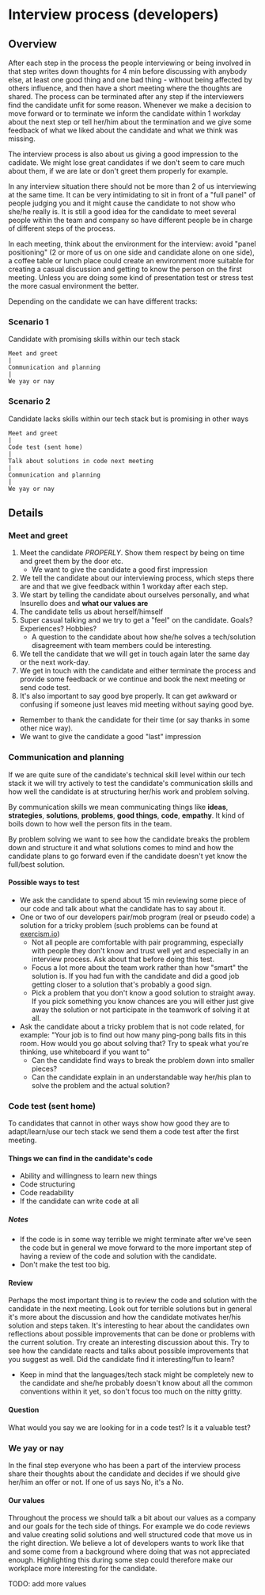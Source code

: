 # Interview process (developers)

## Overview

After each step in the process the people interviewing or being involved in that step writes down thoughts for 4 min before discussing with anybody else, at least one good thing and one bad thing - without being affected by others influence, and then have a short meeting where the thoughts are shared.
The process can be terminated after any step if the interviewers find the candidate unfit for some reason.
Whenever we make a decision to move forward or to terminate we inform the candidate within 1 workday about the next
step or tell her/him about the termination and we give some feedback of what we liked about the candidate and what we think was missing.

The interview process is also about us giving a good impression to the cadidate. We might lose great candidates if we don't seem to care much about them, if we are late or don't greet them properly for example.

In any interview situation there should not be more than 2 of us interviewing at the same time. It can be very intimidating to sit in front of a "full panel" of people judging you and it might cause the candidate to not show who she/he really is.
It is still a good idea for the candidate to meet several people within the team and company so have different people be in charge of different steps of the process. 

In each meeting, think about the environment for the interview: avoid "panel positioning" (2 or more of us on one side and candidate alone on one side), a coffee table or lunch place could create an environment more suitable for creating a casual discussion and getting to know the person on the first meeting. Unless you are doing some kind of presentation test or stress test the more casual environment the better.

Depending on the candidate we can have different tracks:
### Scenario 1
Candidate with promising skills within our tech stack
```
Meet and greet 
|
Communication and planning
|
We yay or nay
```
### Scenario 2
Candidate lacks skills within our tech stack but is promising in other ways
```
Meet and greet
|
Code test (sent home)
|
Talk about solutions in code next meeting
|
Communication and planning 
|
We yay or nay
```
## Details
### Meet and greet
1. Meet the candidate *PROPERLY*. Show them respect by being on time and greet them by the door etc.
   - We want to give the candidate a good first impression
2. We tell the candidate about our interviewing process, which steps there are and that we give feedback within 1 workday after each step.
3. We start by telling the candidate about ourselves personally, and what Insurello does and **what our values are**
4. The candidate tells us about herself/himself
5. Super casual talking and we try to get a "feel" on the candidate. Goals? Experiences? Hobbies?
   - A question to the candidate about how she/he solves a tech/solution disagreement with team members could be interesting.
6. We tell the candidate that we will get in touch again later the same day or the next work-day.
7. We get in touch with the candidate and either terminate the process and provide some feedback or we continue and book the next meeting or send code test.
8. It's also important to say good bye properly. It can get awkward or confusing if someone just leaves mid meeting without saying good bye.
  - Remember to thank the candidate for their time (or say thanks in some other nice way).
  - We want to give the candidate a good "last" impression

### Communication and planning
If we are quite sure of the candidate's technical skill level within our tech stack it we will try actively to test the candidate's communication skills and how well the candidate is at structuring her/his work and problem solving.

By communication skills we mean communicating things like **ideas**, **strategies**, **solutions**, **problems**, **good things**, **code**, **empathy**. It kind of boils down to how well the person fits in the team.

By problem solving we want to see how the candidate breaks the problem down and structure it and what solutions comes to mind and how the candidate plans to go forward even if the candidate doesn't yet know the full/best solution.

#### Possible ways to test
* We ask the candidate to spend about 15 min reviewing some piece of our code and talk about what the candidate has to say about it.
* One or two of our developers pair/mob program (real or pseudo code) a solution for a tricky problem (such problems can be found at [exercism.io](https://exercism.io))
   - Not all people are comfortable with pair programming, especially with people they don't know and trust well yet and especially in an interview process. Ask about that before doing this test.
   - Focus a lot more about the team work rather than how "smart" the solution is. If you had fun with the candidate and did a good job getting closer to a solution that's probably a good sign.
   - Pick a problem that you don't know a good solution to straight away. If you pick something you know chances are you will either just give away the solution or not participate in the teamwork of solving it at all.
* Ask the candidate about a tricky problem that is not code related, for example: "Your job is to find out how many ping-pong balls fits in this room. How would you go about solving that? Try to speak what you're thinking, use whiteboard if you want to"
   - Can the candidate find ways to break the problem down into smaller pieces?
   - Can the candidate explain in an understandable way her/his plan to solve the problem and the actual solution?

### Code test (sent home)

To candidates that cannot in other ways show how good they are to adapt/learn/use our tech stack we send them a code test after the first meeting.
 
#### Things we can find in the candidate's code
* Ability and willingness to learn new things
* Code structuring
* Code readability
* If the candidate can write code at all

##### Notes
- If the code is in some way terrible we might terminate after we've seen the code but in general we move forward to the more important step of having a review of the code and solution with the candidate.
- Don't make the test too big.

#### Review
Perhaps the most important thing is to review the code and solution with the candidate in the next meeting. Look out for terrible solutions but in general it's more about the discussion and how the candidate motivates her/his solution and steps taken. It's interesting to hear about the candidates own reflections about possible improvements that can be done or problems with the current solution. Try create an interesting discussion about this. Try to see how the candidate reacts and talks about possible improvements that you suggest as well. Did the candidate find it interesting/fun to learn?
- Keep in mind that the languages/tech stack might be completely new to the candidate and she/he probably doesn't know about all the common conventions within it yet, so don't focus too much on the nitty gritty.

#### Question
What would you say we are looking for in a code test? Is it a valuable test?

### We yay or nay
In the final step everyone who has been a part of the interview process share their thoughts about the candidate and decides if we should give her/him an offer or not. If one of us says No, it's a No.

#### Our values
Throughout the process we should talk a bit about our values as a company and our goals for the tech side of things. 
For example we do code reviews and value creating solid solutions and well structured code that move us in the right direction. We believe a lot of developers wants to work like that and some come from a background where doing that was not appreciated enough. Highlighting this during some step could therefore make our workplace more interesting for the candidate.

TODO: add more values
